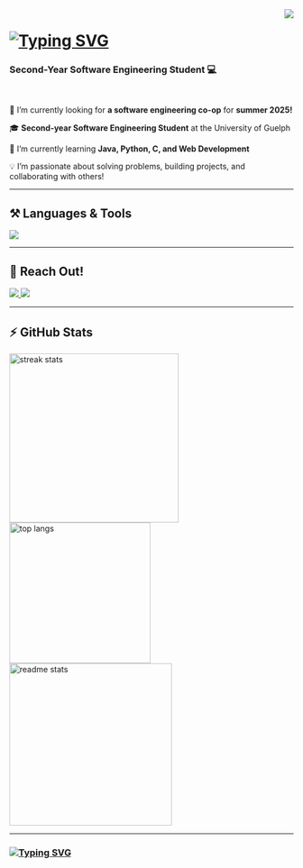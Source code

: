 <img align="right" src="https://visitor-badge.laobi.icu/badge?page_id=DaniellaToth05.DaniellaToth05" />

<h1 align="left">
  <a href="https://git.io/typing-svg"><img src="https://readme-typing-svg.herokuapp.com?font=Inter&weight=600&size=32&pause=1002&color=FFFFFF&center=false&vCenter=true&width=435&lines=Hey%2C+I'm+Daniella!+%F0%9F%91%8B" alt="Typing SVG" /></a>
</h1>

<h3 align="left">Second-Year Software Engineering Student 💻</h3>

<br/>

<div align="left">
 
 🔭 I’m currently looking for **a software engineering co-op** for **summer 2025!**

 🎓 **Second-year Software Engineering Student** at the University of Guelph

 📖 I’m currently learning **Java, Python, C, and Web Development**

 💡 I’m passionate about solving problems, building projects, and collaborating with others!
 
</div>

---

## ⚒️ **Languages & Tools**

<div align="left">
  <img src="https://skillicons.dev/icons?i=c,python,java,javascript,html,css,git,github,vscode,slack,trello" />
</div>

---
## 🤝 **Reach Out!**
<div align="left"> 
  <a href="mailto:daniellatoth@me.com">
    <img src="https://img.shields.io/badge/Email-333333?style=for-the-badge&logo=gmail&logoColor=red" />
  </a>
  <a href="https://www.linkedin.com/in/daniella-toth-x03/" target="_blank">
    <img src="https://img.shields.io/badge/LinkedIn-0077B5?style=for-the-badge&logo=linkedin&logoColor=white" />
  </a>
</div>

---

## ⚡ **GitHub Stats**

<div align="left">
  <img width=300 src="https://github-readme-streak-stats.herokuapp.com/?user=DaniellaToth05&count_private=true&theme=react&border_radius=10" alt="streak stats"/>
  <img width=250 src="https://github-readme-stats.vercel.app/api/top-langs/?username=DaniellaToth05&langs_count=8&layout=compact&theme=react&border_radius=10" alt="top langs" />
  <img width=288 src="https://github-readme-stats.vercel.app/api?username=DaniellaToth05&count_private=true&show_icons=true&theme=react&rank_icon=github&border_radius=10" alt="readme stats" />
</div>

---

<h3 align="left">
  <a href="https://git.io/typing-svg">
    <a href="https://git.io/typing-svg"><img src="https://readme-typing-svg.herokuapp.com?font=Inter&weight=600&size=22&pause=1002&color=FFFFFF&vCenter=true&width=435&lines=Thank+you+for+visiting!" alt="Typing SVG" /></a>
  </a>
</h3>
